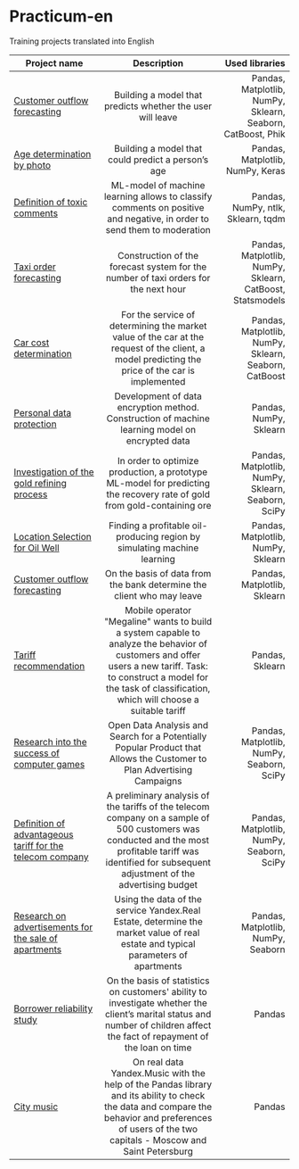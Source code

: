 # Practicum-en
Training projects translated into English

| Project name | Description | Used libraries |
|----------------|:---------:|----------------:|
| [Customer outflow forecasting](https://github.com/demetrist/practicum-en/blob/main/15.%20Graduation%20project%20-%20Telecom.ipynb) | Building a model that predicts whether the user will leave | Pandas, Matplotlib, NumPy, Sklearn, Seaborn, CatBoost, Phik |
| [Age determination by photo](https://github.com/demetrist/practicum-en/blob/main/14.%20Age%20determination.ipynb) | Building a model that could predict a person’s age | Pandas, Matplotlib, NumPy, Keras |
| [Definition of toxic comments](https://github.com/demetrist/practicum-en/blob/main/13.%20Project%20for%20_Wikishop_.ipynb) | ML-model of machine learning allows to classify comments on positive and negative, in order to send them to moderation | Pandas, NumPy, ntlk, Sklearn, tqdm |
| [Taxi order forecasting](https://github.com/demetrist/practicum-en/blob/main/12.%20Taxi%20order%20forecasting.ipynb) | Construction of the forecast system for the number of taxi orders for the next hour | Pandas, Matplotlib, NumPy, Sklearn, CatBoost, Statsmodels |
| [Car cost determination](https://github.com/demetrist/practicum-en/blob/main/11.%20Car%20pricing.ipynb) | For the service of determining the market value of the car at the request of the client, a model predicting the price of the car is implemented | Pandas, Matplotlib, NumPy, Sklearn, Seaborn, CatBoost |
| [Personal data protection](https://github.com/demetrist/practicum-en/blob/main/10.%20Personal%20data%20protection.ipynb) | Development of data encryption method. Construction of machine learning model on encrypted data | Pandas, NumPy, Sklearn |
| [Investigation of the gold refining process](https://github.com/demetrist/practicum-en/blob/main/9.%20Gold%20Recovery%20from%20Ore.ipynb) | In order to optimize production, a prototype ML-model for predicting the recovery rate of gold from gold-containing ore | Pandas, Matplotlib, NumPy, Sklearn, Seaborn, SciPy |
| [Location Selection for Oil Well](https://github.com/demetrist/practicum-en/blob/main/8.%20Well%20location%20selection.ipynb) | Finding a profitable oil-producing region by simulating machine learning | Pandas, Matplotlib, NumPy, Sklearn |
| [Customer outflow forecasting](https://github.com/demetrist/practicum-en/blob/main/7.%20Customer%20Outflow.ipynb) | On the basis of data from the bank determine the client who may leave | Pandas, Matplotlib, Sklearn |
| [Tariff recommendation](https://github.com/demetrist/practicum-en/blob/main/6.%20Tariff%20Recommendation.ipynb) | Mobile operator "Megaline" wants to build a system capable to analyze the behavior of customers and offer users a new tariff. Task: to construct a model for the task of classification, which will choose a suitable tariff | Pandas, Sklearn |
| [Research into the success of computer games](https://github.com/demetrist/practicum-en/blob/main/5.%20Determining%20the%20success%20of%20a%20computer%20game.ipynb) | Open Data Analysis and Search for a Potentially Popular Product that Allows the Customer to Plan Advertising Campaigns | Pandas, Matplotlib, NumPy, Seaborn, SciPy |
| [Definition of advantageous tariff for the telecom company](https://github.com/demetrist/practicum-en/blob/main/4.%20Data%20statistical%20analysis.ipynb) | A preliminary analysis of the tariffs of the telecom company on a sample of 500 customers was conducted and the most profitable tariff was identified for subsequent adjustment of the advertising budget | Pandas, Matplotlib, NumPy, Seaborn, SciPy |
| [Research on advertisements for the sale of apartments](https://github.com/demetrist/practicum-en/blob/main/3.%20Research%20data%20analysis.ipynb) | Using the data of the service Yandex.Real Estate, determine the market value of real estate and typical parameters of apartments | Pandas, Matplotlib, NumPy, Seaborn |
| [Borrower reliability study](https://github.com/demetrist/practicum-en/blob/main/2.%20Robustness%20of%20Borrowers.ipynb) | On the basis of statistics on customers' ability to investigate whether the client’s marital status and number of children affect the fact of repayment of the loan on time | Pandas |
| [City music](https://github.com/demetrist/practicum-en/blob/main/1.%20City%20music.ipynb) | On real data Yandex.Music with the help of the Pandas library and its ability to check the data and compare the behavior and preferences of users of the two capitals - Moscow and Saint Petersburg | Pandas |
